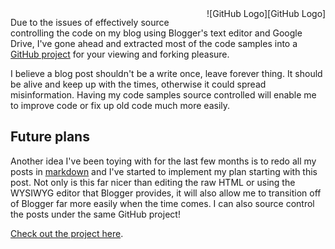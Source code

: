 <div style="float:right">
    ![GitHub Logo][GitHub Logo]
</div>

Due to the issues of effectively source controlling the code on my blog using Blogger's text editor and Google Drive, I've gone ahead and extracted most of the code samples into a [GitHub project][1] for your viewing and forking pleasure.

I believe a blog post shouldn't be a write once, leave forever thing. It should be alive and keep up with the times, otherwise it could spread misinformation. Having my code samples source controlled will enable me to improve code or fix up old code much more easily.

## Future plans

Another idea I've been toying with for the last few months is to redo all my posts in [markdown][2] and I've started to implement my plan starting with this post. Not only is this far nicer than editing the raw HTML or using the WYSIWYG editor that Blogger provides, it will also allow me to transition off of Blogger far more easily when the time comes. I can also source control the posts under the same GitHub project!

[Check out the project here][1].

[1]: https://github.com/Tyriar/growing-with-the-web
[2]: http://daringfireball.net/projects/markdown/

[GitHub Logo]: http://4.bp.blogspot.com/-0WYm6pkDemQ/UhbyaX4u0YI/AAAAAAAAVWU/OtV60nrJ37o/s200/github-logo.png